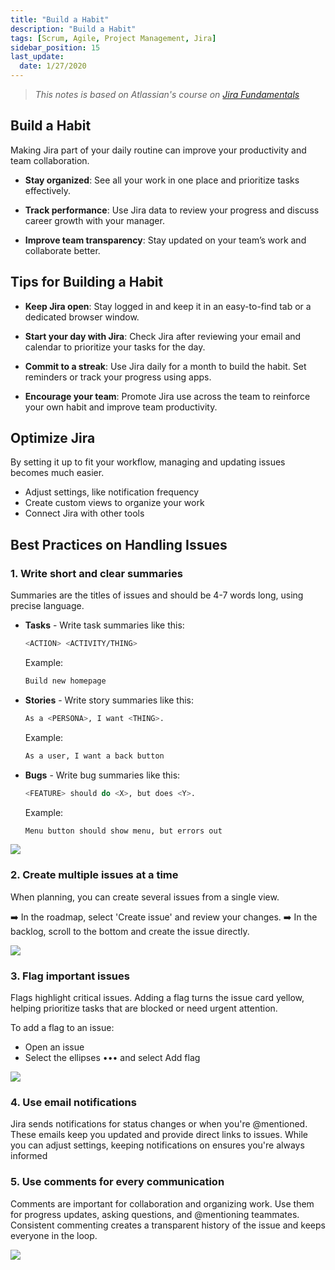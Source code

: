 ```yaml
---
title: "Build a Habit"
description: "Build a Habit"
tags: [Scrum, Agile, Project Management, Jira]
sidebar_position: 15
last_update:
  date: 1/27/2020
---
```


> *This notes is based on Atlassian's course on [Jira Fundamentals](https://community.atlassian.com/t5/Training-Certification-articles/Atlassian-University-Series-Jira-Fundamentals/ba-p/2204206)*


## Build a Habit

Making Jira part of your daily routine can improve your productivity and team collaboration. 

- **Stay organized**: See all your work in one place and prioritize tasks effectively.

- **Track performance**: Use Jira data to review your progress and discuss career growth with your manager.

- **Improve team transparency**: Stay updated on your team’s work and collaborate better.


## Tips for Building a Habit

- **Keep Jira open**: Stay logged in and keep it in an easy-to-find tab or a dedicated browser window.

- **Start your day with Jira**: Check Jira after reviewing your email and calendar to prioritize your tasks for the day.

- **Commit to a streak**: Use Jira daily for a month to build the habit. Set reminders or track your progress using apps.

- **Encourage your team**: Promote Jira use across the team to reinforce your own habit and improve team productivity.

## Optimize Jira 

By setting it up to fit your workflow, managing and updating issues becomes much easier.

- Adjust settings, like notification frequency
- Create custom views to organize your work
- Connect Jira with other tools





## Best Practices on Handling Issues

### 1. Write short and clear summaries

Summaries are the titles of issues and should be 4-7 words long, using precise language.

- **Tasks** - Write task summaries like this: 

    ```bash
    <ACTION> <ACTIVITY/THING>
    ```

    Example:

    ```bash
    Build new homepage
    ```


- **Stories** - Write story summaries like this: 

    ```bash
    As a <PERSONA>, I want <THING>.
    ```

    Example:

    ```bash
    As a user, I want a back button
    ```    

- **Bugs** - Write bug summaries like this: 

    ```bash
    <FEATURE> should do <X>, but does <Y>.
    ```

    Example:

    ```bash
    Menu button should show menu, but errors out
    ```    

<div class='img-center'>

![](/img/docs/bestpracticesummary.png)  

</div>


### 2. Create multiple issues at a time

When planning, you can create several issues from a single view. 

➡️ In the roadmap, select 'Create issue' and review your changes. 
➡️ In the backlog, scroll to the bottom and create the issue directly.

<div class='img-center'>

![](/img/docs/bp,ultipleissues.png)  

</div>


### 3. Flag important issues

Flags highlight critical issues. Adding a flag turns the issue card yellow, helping prioritize tasks that are blocked or need urgent attention. 

To add a flag to an issue:

- Open an issue
- Select the ellipses ••• and select Add flag

<div class='img-center'>

![](/img/docs/bpflag.png)  

</div>


### 4. Use email notifications 

Jira sends notifications for status changes or when you're @mentioned. These emails keep you updated and provide direct links to issues. While you can adjust settings, keeping notifications on ensures you're always informed

### 5. Use comments for every communication

Comments are important for collaboration and organizing work. Use them for progress updates, asking questions, and @mentioning teammates. Consistent commenting creates a transparent history of the issue and keeps everyone in the loop.

<div class='img-center'>

![](/img/docs/bpcommens.png)  

</div>